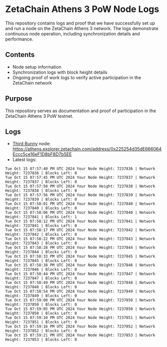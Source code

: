 # ZetaChain Athens 3 PoW Node Logs
This repository contains logs and proof that we have successfully set up and run a node on the ZetaChain Athens 3 network. The logs demonstrate continuous node operation, including synchronization details and performance.

## Contents
- Node setup information
- Synchronization logs with block height details
- Ongoing proof of work logs to verify active participation in the ZetaChain network

## Purpose
This repository serves as documentation and proof of participation in the ZetaChain Athens 3 PoW testnet.

## Logs

- [Third Bunny](https://thirdbunny.xyz/) node: https://athens.explorer.zetachain.com/address/0x225254d35dE666064Eccc5ce16eF1D8bF8D7b5EE
- Latest logs:
```
Tue Oct 15 07:57:40 PM UTC 2024 Your Node Height: 7237836 | Network Height: 7237836 | Blocks Left: 0
Tue Oct 15 07:57:45 PM UTC 2024 Your Node Height: 7237837 | Network Height: 7237837 | Blocks Left: 0
Tue Oct 15 07:57:50 PM UTC 2024 Your Node Height: 7237838 | Network Height: 7237838 | Blocks Left: 0
Tue Oct 15 07:57:56 PM UTC 2024 Your Node Height: 7237839 | Network Height: 7237839 | Blocks Left: 0
Tue Oct 15 07:58:01 PM UTC 2024 Your Node Height: 7237840 | Network Height: 7237840 | Blocks Left: 0
Tue Oct 15 07:58:06 PM UTC 2024 Your Node Height: 7237840 | Network Height: 7237841 | Blocks Left: 1
Tue Oct 15 07:58:12 PM UTC 2024 Your Node Height: 7237841 | Network Height: 7237841 | Blocks Left: 0
Tue Oct 15 07:58:17 PM UTC 2024 Your Node Height: 7237842 | Network Height: 7237842 | Blocks Left: 0
Tue Oct 15 07:58:22 PM UTC 2024 Your Node Height: 7237843 | Network Height: 7237843 | Blocks Left: 0
Tue Oct 15 07:58:28 PM UTC 2024 Your Node Height: 7237844 | Network Height: 7237844 | Blocks Left: 0
Tue Oct 15 07:58:33 PM UTC 2024 Your Node Height: 7237845 | Network Height: 7237845 | Blocks Left: 0
Tue Oct 15 07:58:38 PM UTC 2024 Your Node Height: 7237846 | Network Height: 7237846 | Blocks Left: 0
Tue Oct 15 07:58:44 PM UTC 2024 Your Node Height: 7237847 | Network Height: 7237847 | Blocks Left: 0
Tue Oct 15 07:58:49 PM UTC 2024 Your Node Height: 7237848 | Network Height: 7237848 | Blocks Left: 0
Tue Oct 15 07:58:54 PM UTC 2024 Your Node Height: 7237849 | Network Height: 7237849 | Blocks Left: 0
Tue Oct 15 07:59:00 PM UTC 2024 Your Node Height: 7237850 | Network Height: 7237850 | Blocks Left: 0
Tue Oct 15 07:59:05 PM UTC 2024 Your Node Height: 7237850 | Network Height: 7237850 | Blocks Left: 0
Tue Oct 15 07:59:10 PM UTC 2024 Your Node Height: 7237851 | Network Height: 7237851 | Blocks Left: 0
Tue Oct 15 07:59:16 PM UTC 2024 Your Node Height: 7237852 | Network Height: 7237852 | Blocks Left: 0
Tue Oct 15 07:59:21 PM UTC 2024 Your Node Height: 7237853 | Network Height: 7237853 | Blocks Left: 0
```
